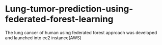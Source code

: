 # Lung-tumor-prediction-using-federated-forest-learning
The lung cancer of human using federated forest approach was developed and launched into ec2 instance(AWS)
